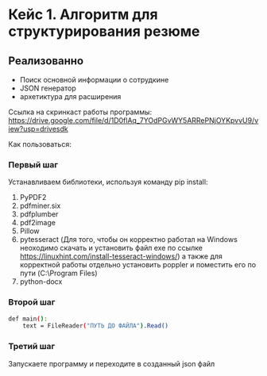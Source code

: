 # Кейс 1. Алгоритм для структурирования резюме



## Реализованно

- Поиск основной информации о сотрудкине
- JSON генератор
- архетиктура для расширения

Ссылка на скринкаст работы программы:
https://drive.google.com/file/d/1D0flAq_7YOdPGvWY5ARRePNjOYKpvvU9/view?usp=drivesdk


Как пользоваться:

### Первый шаг
Устанавливаем библиотеки, используя команду pip install:

1) PyPDF2
2) pdfminer.six
3) pdfplumber
4) pdf2image
5) Pillow
6) pytesseract (Для того, чтобы он корректно работал на Windows неоходимо скачать и установить файл exe по ссылке https://linuxhint.com/install-tesseract-windows/) а также для корректной работы отдельно установить poppler и поместить его по пути (C:\Program Files)
7) python-docx


### Второй шаг
```sh
def main():
    text = FileReader("ПУТЬ ДО ФАЙЛА").Read()
```
### Третий шаг
Запускаете программу и переходите в созданный json файл
